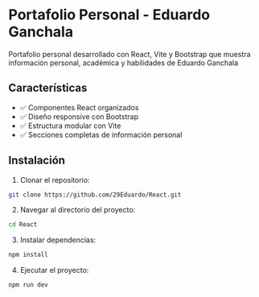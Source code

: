 # Portafolio Personal - Eduardo Ganchala

Portafolio personal desarrollado con React, Vite y Bootstrap que muestra información personal, académica y habilidades de Eduardo Ganchala 
## Características
- ✅ Componentes React organizados
- ✅ Diseño responsive con Bootstrap
- ✅ Estructura modular con Vite
- ✅ Secciones completas de información personal
## Instalación
1. Clonar el repositorio:
```bash
git clone https://github.com/29Eduardo/React.git
```
2. Navegar al directorio del proyecto:
```bash
cd React
```
3. Instalar dependencias:
```bash
npm install
```
4. Ejecutar el proyecto:
```bash
npm run dev
```
